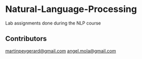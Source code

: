 # Natural-Language-Processing
Lab assignments done during the NLP course

## Contributors
martinpeygerard@gmail.com  angel.mola@gmail.com
